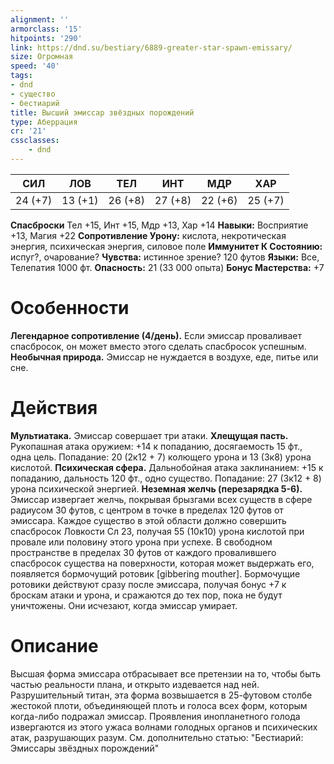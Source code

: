 ```yaml
---
alignment: ''
armorclass: '15'
hitpoints: '290'
link: https://dnd.su/bestiary/6889-greater-star-spawn-emissary/
size: Огромная
speed: '40'
tags:
- dnd
- существо
- бестиарий
title: Высший эмиссар звёздных порождений
type: Аберрация
cr: '21'
cssclasses:
    - dnd
---
```



| СИЛ | ЛОВ | ТЕЛ | ИНТ | МДР | ХАР |
|---|---|---|---|---|---|
| 24 (+7) | 13 (+1) | 26 (+8) | 27 (+8) | 22 (+6) | 25 (+7) |
**Спасброски** Тел +15, Инт +15, Мдр +13, Хар +14
**Навыки:** Восприятие +13, Магия +22
**Сопротивление Урону:** кислота, некротическая энергия, психическая энергия, силовое поле
**Иммунитет К Состоянию:** испуг?, очарование?
**Чувства:** истинное зрение? 120 футов
**Языки:** Все, Телепатия 1000 фт.
**Опасность:** 21 (33 000 опыта)
**Бонус Мастерства:** +7


# Особенности
**Легендарное сопротивление (4/день).** Если эмиссар проваливает спасбросок, он может вместо этого сделать спасбросок успешным.
**Необычная природа.** Эмиссар не нуждается в воздухе, еде, питье или сне.


# Действия
**Мультиатака.** Эмиссар совершает три атаки.
**Хлещущая пасть.** Рукопашная атака оружием: +14 к попаданию, досягаемость 15 фт., одна цель. Попадание: 20 (2к12 + 7) колющего урона и 13 (3к8) урона кислотой.
**Психическая сфера.** Дальнобойная атака заклинанием: +15 к попаданию, дальность 120 фт., одно существо. Попадание: 27 (3к12 + 8) урона психической энергией.
**Неземная желчь (перезарядка 5-6).** Эмиссар извергает желчь, покрывая брызгами всех существ в сфере радиусом 30 футов, с центром в точке в пределах 120 футов от эмиссара. Каждое существо в этой области должно совершить спасбросок Ловкости Сл 23, получая 55 (10к10) урона кислотой при провале или половину этого урона при успехе. В свободном пространстве в пределах 30 футов от каждого провалившего спасбросок существа на поверхности, которая может выдержать его, появляется бормочущий ротовик [gibbering mouther]. Бормочущие ротовики действуют сразу после эмиссара, получая  бонус +7 к броскам атаки и урона, и сражаются до тех пор, пока не будут уничтожены. Они исчезают, когда эмиссар умирает.


# Описание
Высшая форма эмиссара отбрасывает все претензии на то, чтобы быть частью реальности плана, и открыто издевается над ней. Разрушительный титан, эта форма возвышается в 25-футовом столбе жестокой плоти, объединяющей плоть и голоса всех форм, которым когда-либо подражал эмиссар. Проявления инопланетного голода извергаются из этого ужаса волнами голодных органов и психических атак, разрушающих разум. См. дополнительно статью: "Бестиарий: Эмиссары звёздных порождений"